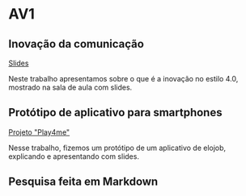 # AV1

## Inovação da comunicação
[Slides](https://www.canva.com/design/DAF9XNPPW5Y/LUh9sXJdYaj-J0qwrblpRA/edit_)

Neste trabalho apresentamos sobre o que é a inovação no estilo 4.0, mostrado na sala de aula com slides.

## Protótipo de aplicativo para smartphones
[Projeto "Play4me"](https://www.canva.com/design/DAF_HwcEQTY/iqvmdZIIAGs672TQqPIIMw/edit)

Nesse trabalho, fizemos um protótipo de um aplicativo de elojob, explicando e apresentando com slides.

## Pesquisa feita em Markdown


